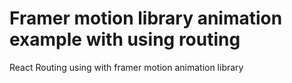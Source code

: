 # Framer motion library animation example with using routing
React Routing using with framer motion animation library 
